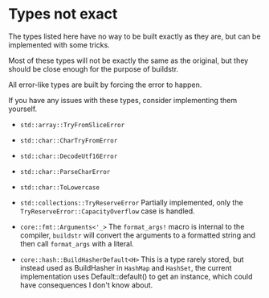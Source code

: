 # Types not exact
The types listed here have no way to be built exactly as they are, but can be implemented with some tricks.

Most of these types will not be exactly the same as the original, but they should be close enough for the purpose of buildstr.

All error-like types are built by forcing the error to happen.

If you have any issues with these types, consider implementing them yourself.

- `std::array::TryFromSliceError`
- `std::char::CharTryFromError`
- `std::char::DecodeUtf16Error`
- `std::char::ParseCharError`
- `std::char::ToLowercase`

- `std::collections::TryReserveError`
  Partially implemented, only the `TryReserveError::CapacityOverflow` case is handled.

- `core::fmt::Arguments<'_>`
  The `format_args!` macro is internal to the compiler, `buildstr` will convert the arguments to a formatted string and then call `format_args` with a literal.

- `core::hash::BuildHasherDefault<H>`
  This is a type rarely stored, but instead used as BuildHasher in `HashMap` and `HashSet`, the current implementation uses Default::default() to get an instance, which could have consequences I don't know about.